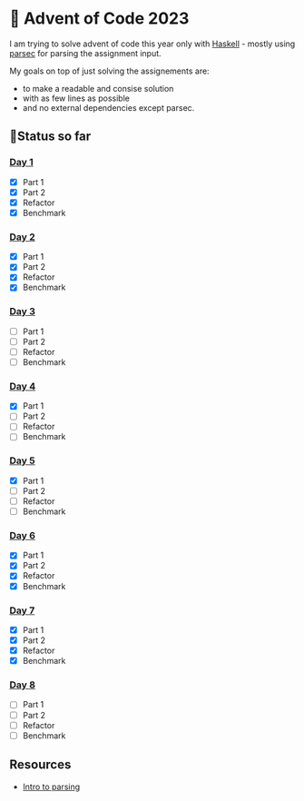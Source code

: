# 🎅 Advent of Code 2023

I am trying to solve advent of code this year only with [Haskell](https://www.haskell.org/) - mostly using [parsec](https://hackage.haskell.org/package/parsec) for parsing the assignment input.

My goals on top of just solving the assignements are:

- to make a readable and consise solution 
- with as few lines as possible
- and no external dependencies except parsec.

## 🚩Status so far

### [Day 1](https://github.com/mamaart/AOC2023/tree/main/day1)
- [x] Part 1
- [x] Part 2
- [x] Refactor
- [x] Benchmark
### [Day 2](https://github.com/mamaart/AOC2023/tree/main/day2)
- [x] Part 1
- [x] Part 2
- [x] Refactor
- [x] Benchmark
### [Day 3](https://github.com/mamaart/AOC2023/tree/main/day3)
- [ ] Part 1
- [ ] Part 2
- [ ] Refactor
- [ ] Benchmark
### [Day 4](https://github.com/mamaart/AOC2023/tree/main/day4)
- [x] Part 1
- [ ] Part 2
- [ ] Refactor
- [ ] Benchmark
### [Day 5](https://github.com/mamaart/AOC2023/tree/main/day5)
- [x] Part 1
- [ ] Part 2
- [ ] Refactor
- [ ] Benchmark
### [Day 6](https://github.com/mamaart/AOC2023/tree/main/day6)
- [x] Part 1
- [x] Part 2
- [x] Refactor
- [x] Benchmark
### [Day 7](https://github.com/mamaart/AOC2023/tree/main/day7)
- [x] Part 1
- [x] Part 2
- [x] Refactor
- [x] Benchmark
### [Day 8](https://github.com/mamaart/AOC2023/tree/main/day8)
- [ ] Part 1
- [ ] Part 2
- [ ] Refactor
- [ ] Benchmark

## Resources

- [Intro to parsing](https://jakewheat.github.io/intro_to_parsing/)
